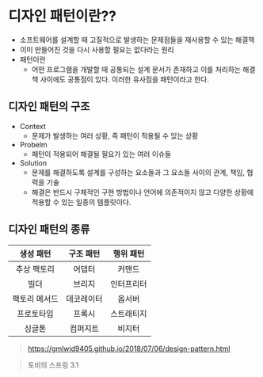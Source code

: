 디자인 패턴이란??
===================================================
* 소프트웨어를 설계할 때 고질적으로 발생하는 문제점들을 재사용할 수 있는 해결책
* 이미 만들어진 것을 다시 사용할 필요는 없다라는 원리
* 패턴이란
  - 어떤 프로그램을 개발할 때 공통되는 설계 문서가 존재하고 이를 처리하는 해결책 사이에도 공통점이 있다. 이러한 유사점을 패턴이라고 한다.
  
디자인 패턴의 구조
----------------------------------------------------
* Context
  - 문제가 발생하는 여러 상황, 즉 패턴이 적용될 수 있는 상황
* Probelm
  - 패턴이 적용되어 해결될 필요가 있는 여러 이슈들
* Solution
  - 문제를 해결하도록 설계를 구성하는 요소들과 그 요소들 사이의 관계, 책임, 협력을 기술
  - 해결은 반드시 구체적인 구현 방법이나 언어에 의존적이지 않고 다양한 상황에 적용할 수 있는 일종의 템플릿이다.
  
디자인 패턴의 종류
--------------------------------------------------------------
|생성 패턴|구조 패턴|행위 패턴|
|:------:|:---:|:---:|
|추상 팩토리|어댑터|커맨드|
|빌더|브리지|인터프리터|
|팩토리 메서드|데코레이터|옵서버|
|프로토타입|프록시|스트래티지|
|싱글톤|컴퍼지트|비지터|
  
  
  
  
  
  
  
  
  
  
  
  
  
  
  
  
  
  
  
  
  
  
  
  
  
  
  
  
> https://gmlwjd9405.github.io/2018/07/06/design-pattern.html

> 토비의 스프링 3.1
  
  
  
  
  
  
  
  
  
  
  
  
  
  
  
  
  
  
  

